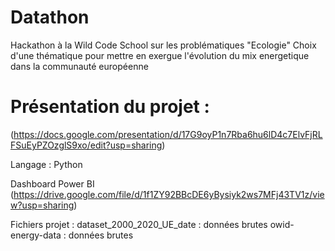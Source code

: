 # Datathon

Hackathon à la Wild Code School sur les problématiques "Ecologie"
Choix d'une thématique pour mettre en exergue l'évolution du mix energetique dans la communauté européenne 

# Présentation du projet :
(https://docs.google.com/presentation/d/17G9oyP1n7Rba6hu6lD4c7ElvFjRLFSuEyPZOzglS9xo/edit?usp=sharing)

Langage : Python

Dashboard Power BI
(https://drive.google.com/file/d/1f1ZY92BBcDE6yBysiyk2ws7MFj43TV1z/view?usp=sharing)

Fichiers projet :
dataset_2000_2020_UE_date : données brutes
owid-energy-data : données brutes
